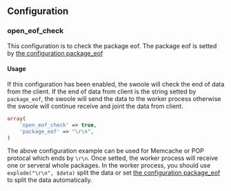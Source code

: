 ## Configuration

### open_eof_check

This configuration is to check the package eof. The package eof is setted by [the configuration package_eof](/modules/swoole-server/configuration/package_eof.md) 

#### Usage

If this configuration has been enabled, the swoole will check the end of data from the client. If the end of data from client is the string setted by `package_eof`, the swoole will send the data to the worker process otherwise the swoole will continue receive and joint the data from client.

```php
array(
	'open_eof_check' => true,
	'package_eof' => "\r\n", 
)
```
The above configuration example can be used for Memcache or POP protocal which ends by `\r\n`. Once setted, the worker process will receive one or serveral whole packages. In the worker process, you should use `explode("\r\n", $data)` split the data or set [the configuration package_eof](/modules/swoole-server/configuration/open_eof_split.md) to split the data automatically. 
